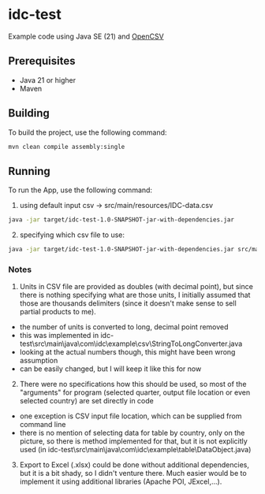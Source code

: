 # idc-test

Example code using Java SE (21) and [OpenCSV](https://opencsv.sourceforge.net/)

## Prerequisites

- Java 21 or higher
- Maven

## Building

To build the project, use the following command:

```bash
mvn clean compile assembly:single
```
## Running

To run the App, use the following command: 

1. using default input csv -> src/main/resources/IDC-data.csv
```bash
java -jar target/idc-test-1.0-SNAPSHOT-jar-with-dependencies.jar
```

2. specifying which csv file to use:
```bash
java -jar target/idc-test-1.0-SNAPSHOT-jar-with-dependencies.jar src/main/resources/IDC-data.csv
```

### Notes
1. Units in CSV file are provided as doubles (with decimal point), but since there is nothing specifying what are those units, I initially assumed that those are thousands delimiters (since it doesn't make sense to sell partial products to me). 
 - the number of units is converted to long, decimal point removed
 - this was implemented in idc-test\src\main\java\com\idc\example\csv\StringToLongConverter.java
 - looking at the actual numbers though, this might have been wrong assumption
 - can be easily changed, but I will keep it like this for now

 2. There were no specifications how this should be used, so most of the "arguments" for program (selected quarter, output file location or even selected country) are set directly in code
  - one exception is CSV input file location, which can be supplied from command line
  - there is no mention of selecting data for table by country, only on the picture, so there is method implemented for that, but it is not explicitly used (in idc-test\src\main\java\com\idc\example\table\DataObject.java)

  3. Export to Excel (.xlsx) could be done without additional dependencies, but it is a bit shady, so I didn't venture there. Much easier would be to implement it using additional libraries (Apache POI, JExcel,...).